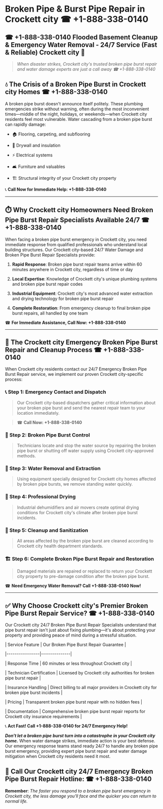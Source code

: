 # Broken Pipe & Burst Pipe Repair in Crockett city ☎ +1-888-338-0140  
## ☎ +1-888-338-0140 Flooded Basement Cleanup & Emergency Water Removal - 24/7 Service (Fast & Reliable) Crockett city 🚨  

> *When disaster strikes, Crockett city's trusted broken pipe burst repair and water damage experts are just a call away ☎ +1-888-338-0140*  

## 💧 The Crisis of a Broken Pipe Burst in Crockett city Homes ☎ +1-888-338-0140  

A broken pipe burst doesn't announce itself politely. These plumbing emergencies strike without warning, often during the most inconvenient times—middle of the night, holidays, or weekends—when Crockett city residents feel most vulnerable. Water cascading from a broken pipe burst can rapidly damage:  

* 🏠 Flooring, carpeting, and subflooring  
* 🧱 Drywall and insulation  
* ⚡ Electrical systems  
* 🛋️ Furniture and valuables  
* 🏗️ Structural integrity of your Crockett city property  

📞 **Call Now for Immediate Help: +1-888-338-0140**  

---  

## ⏱️ Why Crockett city Homeowners Need Broken Pipe Burst Repair Specialists Available 24/7 ☎ +1-888-338-0140  

When facing a broken pipe burst emergency in Crockett city, you need immediate response from qualified professionals who understand local building structures. Our Crockett city-based 24/7 Water Damage and Broken Pipe Burst Repair Specialists provide:  

1. **Rapid Response**: Broken pipe burst repair teams arrive within 60 minutes anywhere in Crockett city, regardless of time or day  
2. **Local Expertise**: Knowledge of Crockett city's unique plumbing systems and broken pipe burst repair codes  
3. **Industrial Equipment**: Crockett city's most advanced water extraction and drying technology for broken pipe burst repair  
4. **Complete Restoration**: From emergency cleanup to final broken pipe burst repairs, all handled by one team  

☎ **For Immediate Assistance, Call Now: +1-888-338-0140**  

---  

## 🔧 The Crockett city Emergency Broken Pipe Burst Repair and Cleanup Process ☎ +1-888-338-0140  

When Crockett city residents contact our 24/7 Emergency Broken Pipe Burst Repair service, we implement our proven Crockett city-specific process:  

### 📞 Step 1: Emergency Contact and Dispatch  
> Our Crockett city-based dispatchers gather critical information about your broken pipe burst and send the nearest repair team to your location immediately.  
> ☎ **Call Now: +1-888-338-0140**  

### 🚿 Step 2: Broken Pipe Burst Control  
> Technicians locate and stop the water source by repairing the broken pipe burst or shutting off water supply using Crockett city-approved methods.  

### 🌊 Step 3: Water Removal and Extraction  
> Using equipment specially designed for Crockett city homes affected by broken pipe bursts, we remove standing water quickly.  

### 💨 Step 4: Professional Drying  
> Industrial dehumidifiers and air movers create optimal drying conditions for Crockett city's climate after broken pipe burst incidents.  

### 🧼 Step 5: Cleanup and Sanitization  
> All areas affected by the broken pipe burst are cleaned according to Crockett city health department standards.  

### 🏗️ Step 6: Complete Broken Pipe Burst Repair and Restoration  
> Damaged materials are repaired or replaced to return your Crockett city property to pre-damage condition after the broken pipe burst.  

☎ **Need Emergency Water Removal? Call +1-888-338-0140 Now!**  

---  

## ✅ Why Choose Crockett city's Premier Broken Pipe Burst Repair Service? ☎ +1-888-338-0140  

Our Crockett city 24/7 Broken Pipe Burst Repair Specialists understand that pipe burst repair isn't just about fixing plumbing—it's about protecting your property and providing peace of mind during a stressful situation.  

| Service Feature | Our Broken Pipe Burst Repair Guarantee |  
|-----------------|---------------|  
| Response Time | 60 minutes or less throughout Crockett city |  
| Technician Certification | Licensed by Crockett city authorities for broken pipe burst repair |  
| Insurance Handling | Direct billing to all major providers in Crockett city for broken pipe burst incidents |  
| Pricing | Transparent broken pipe burst repair with no hidden fees |  
| Documentation | Comprehensive broken pipe burst repair reports for Crockett city insurance requirements |  

📞 **Act Fast! Call +1-888-338-0140 for 24/7 Emergency Help!**  

***Don't let a broken pipe burst turn into a catastrophe in your Crockett city home.*** When water damage strikes, immediate action is your best defense. Our emergency response teams stand ready 24/7 to handle any broken pipe burst emergency, providing expert pipe burst repair and water damage mitigation when Crockett city residents need it most.  

## 📱 Call Our Crockett city 24/7 Emergency Broken Pipe Burst Repair Hotline: ☎ +1-888-338-0140  

**Remember**: *The faster you respond to a broken pipe burst emergency in Crockett city, the less damage you'll face and the quicker you can return to normal life.*